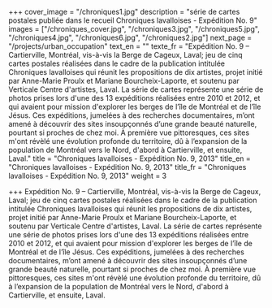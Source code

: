 +++
cover_image = "/chroniques1.jpg"
description = "série de cartes postales publiée dans le recueil Chroniques lavalloises - Expédition No. 9"
images = ["/chroniques_cover.jpg", "/chroniques3.jpg", "/chroniques5.jpg", "/chroniques4.jpg", "/chroniques6.jpg", "/chroniques2.jpg"]
next_page = "/projects/urban_occupation"
text_en = ""
texte_fr = "Expédition No. 9 – Cartierville, Montréal, vis-à-vis la Berge de Cageux, Laval; jeu de cinq cartes postales réalisées dans le cadre de la publication intitulée Chroniques lavalloises qui réunit les propositions de dix artistes, projet initié par Anne-Marie Proulx et Mariane Bourcheix-Laporte, et soutenu par Verticale Centre d'artistes, Laval. La série de cartes représente une série de photos prises lors d'une des 13 expéditions réalisées entre 2010 et 2012, et qui avaient pour mission d'explorer les berges de l’île de Montréal et de l’île Jésus. Ces expéditions, jumelées à des recherches documentaires, m’ont amené à découvrir des sites insoupçonnés d’une grande beauté naturelle, pourtant si proches de chez moi. À première vue pittoresques, ces sites m'ont révèlé une évolution profonde du territoire, dû à l’expansion de la population de Montréal vers le Nord, d'abord à Cartierville, et ensuite, Laval."
title = "Chroniques lavalloises - Expédition No. 9, 2013"
title_en = "Chroniques lavalloises - Expédition No. 9, 2013"
title_fr = "Chroniques lavalloises - Expédition No. 9, 2013"
weight = 3

+++
Expédition No. 9 – Cartierville, Montréal, vis-à-vis la Berge de Cageux, Laval; jeu de cinq cartes postales réalisées dans le cadre de la publication intitulée Chroniques lavalloises qui réunit les propositions de dix artistes, projet initié par Anne-Marie Proulx et Mariane Bourcheix-Laporte, et soutenu par Verticale Centre d'artistes, Laval. La série de cartes représente une série de photos prises lors d'une des 13 expéditions réalisées entre 2010 et 2012, et qui avaient pour mission d'explorer les berges de l’île de Montréal et de l’île Jésus. Ces expéditions, jumelées à des recherches documentaires, m’ont amené à découvrir des sites insoupçonnés d’une grande beauté naturelle, pourtant si proches de chez moi. À première vue pittoresques, ces sites m'ont révèlé une évolution profonde du territoire, dû à l’expansion de la population de Montréal vers le Nord, d'abord à Cartierville, et ensuite, Laval.
